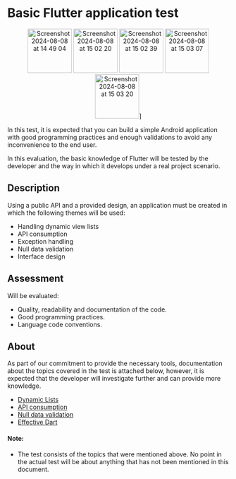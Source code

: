 # Basic Flutter application test

<p align="center">
  <img width="100" alt="Screenshot 2024-08-08 at 14 49 04" src="https://github.com/user-attachments/assets/5038660d-e096-428c-8c3f-62c17a20c1c5"/>
  <img width="100" alt="Screenshot 2024-08-08 at 15 02 20" src="https://github.com/user-attachments/assets/c4e956fb-b319-4c2e-a3ad-9f355114c373"/>
  <img width="100" alt="Screenshot 2024-08-08 at 15 02 39" src="https://github.com/user-attachments/assets/0854d882-b241-4749-9d09-9a0c8adacac4"/>
  <img width="100" alt="Screenshot 2024-08-08 at 15 03 07" src="https://github.com/user-attachments/assets/dcbe1fba-51ac-4c07-bf4c-6bf1d174e14c"/>
  <img width="100" alt="Screenshot 2024-08-08 at 15 03 20" src="https://github.com/user-attachments/assets/aa50097f-67a8-4e26-8eb2-1bf7746b4084"/>]
</p>

In this test, it is expected that you can build a simple Android application with good programming practices and enough validations to avoid any inconvenience to the end user.

In this evaluation, the basic knowledge of Flutter will be tested by the developer and the way in which it develops under a real project scenario.

## Description

Using a public API and a provided design, an application must be created in which the following themes will be used:
- Handling dynamic view lists
- API consumption
- Exception handling
- Null data validation
- Interface design

## Assessment
Will be evaluated:
- Quality, readability and documentation of the code.
- Good programming practices.
- Language code conventions.

## About
As part of our commitment to provide the necessary tools, documentation about the topics covered in the test is attached below, however, it is expected that the developer will investigate further and can provide more knowledge.
- [Dynamic Lists](https://esflutter.dev/docs/cookbook/lists/mixed-list)
- [API consumption](https://esflutter.dev/docs/cookbook/networking/fetch-data)
- [Null data validation](https://devjaime.medium.com/dart-null-safety-una-gu%C3%ADa-para-los-tipos-que-no-aceptan-valores-nulos-44767a116da0)
- [Effective Dart](https://dart.dev/guides/language/effective-dart)

#### Note:
- The test consists of the topics that were mentioned above. No point in the actual test will be about anything that has not been mentioned in this document.
